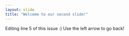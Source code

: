 ```yaml
---
layout: slide
title: "Welcome to our second slide!"
---
```

Editing line 5 of this issue :)
Use the left arrow to go back!
